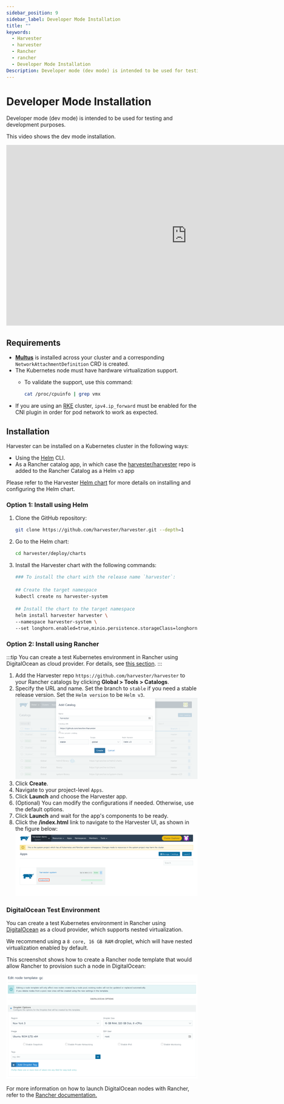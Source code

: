 ```yaml
---
sidebar_position: 9
sidebar_label: Developer Mode Installation
title: ""
keywords:
  - Harvester
  - harvester
  - Rancher
  - rancher
  - Developer Mode Installation
Description: Developer mode (dev mode) is intended to be used for testing and development purposes.
---
```


# Developer Mode Installation

Developer mode (dev mode) is intended to be used for testing and development purposes.

This video shows the dev mode installation.

<iframe width="950" height="475" src="https://www.youtube.com/embed/TG0GaAD_6J4" title="YouTube video player" frameborder="0" allow="accelerometer; autoplay; clipboard-write; encrypted-media; gyroscope; picture-in-picture" allowfullscreen></iframe>

## Requirements

- [**Multus**](https://kubernetes.io/docs/concepts/cluster-administration/networking/#multus-a-multi-network-plugin) is installed across your cluster and a corresponding `NetworkAttachmentDefinition` CRD is created.
- The Kubernetes node must have hardware virtualization support.
  - To validate the support, use this command:

    ```bash
    cat /proc/cpuinfo | grep vmx
    ```
- If you are using an [RKE](https://rancher.com/docs/rke/latest/en/) cluster, `ipv4.ip_forward` must be enabled for the CNI plugin in order for pod network to work as expected.

## Installation

Harvester can be installed on a Kubernetes cluster in the following ways:

- Using the [Helm](https://helm.sh/) CLI.
- As a Rancher catalog app, in which case the [harvester/harvester](https://github.com/harvester/harvester) repo is added to the Rancher Catalog as a Helm `v3` app

Please refer to the Harvester [Helm chart](https://github.com/harvester/harvester/blob/master/deploy/charts/harvester/README.md) for more details on installing and configuring the Helm chart.

### Option 1: Install using Helm

1. Clone the GitHub repository:
   ```bash
   git clone https://github.com/harvester/harvester.git --depth=1
   ```

1. Go to the Helm chart:
   ```bash
   cd harvester/deploy/charts
   ```

1. Install the Harvester chart with the following commands:
   ```bash
   ### To install the chart with the release name `harvester`:

   ## Create the target namespace
   kubectl create ns harvester-system

   ## Install the chart to the target namespace
   helm install harvester harvester \
   --namespace harvester-system \
   --set longhorn.enabled=true,minio.persistence.storageClass=longhorn
   ```

### Option 2: Install using Rancher

:::tip
You can create a test Kubernetes environment in Rancher using DigitalOcean as cloud provider. For details, see [this section](#digital-ocean-test-environment).
:::

1. Add the Harvester repo `https://github.com/harvester/harvester` to your Rancher catalogs by clicking **Global > Tools > Catalogs**.
1. Specify the URL and name. Set the branch to `stable` if you need a stable release version. Set the `Helm version` to be `Helm v3`.
   ![harvester-catalog.png](harvester-catalog.png)
1. Click **Create**.
1. Navigate to your project-level `Apps`.
1. Click **Launch** and choose the Harvester app.
1. (Optional) You can modify the configurations if needed. Otherwise, use the default options.
1. Click **Launch** and wait for the app's components to be ready.
1. Click the **/index.html** link to navigate to the Harvester UI, as shown in the figure below:
   ![harvester-app.png](harvester-app.png)

### DigitalOcean Test Environment

You can create a test Kubernetes environment in Rancher using [DigitalOcean](https://www.digitalocean.com/) as a cloud provider, which supports nested virtualization.

We recommend using a `8 core, 16 GB RAM` droplet, which will have nested virtualization enabled by default.

This screenshot shows how to create a Rancher node template that would allow Rancher to provision such a node in DigitalOcean:

![do.png](do.png)

For more information on how to launch DigitalOcean nodes with Rancher, refer to the [Rancher documentation.](https://rancher.com/docs/rancher/v2.x/en/cluster-provisioning/rke-clusters/node-pools/digital-ocean/)
